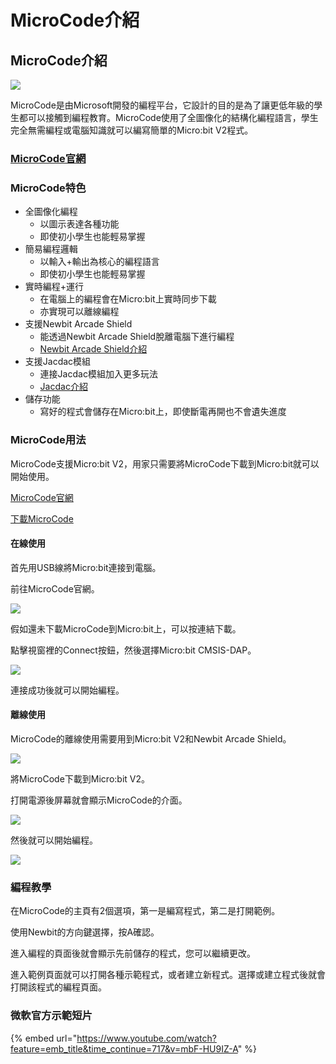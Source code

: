 # MicroCode介紹

## MicroCode介紹

![](https://kittenbothk.readthedocs.io/en/latest/\_images/newbit1.png)

MicroCode是由Microsoft開發的編程平台，它設計的目的是為了讓更低年級的學生都可以接觸到編程教育。MicroCode使用了全圖像化的結構化編程語言，學生完全無需編程或電腦知識就可以編寫簡單的Micro:bit V2程式。

### [MicroCode官網](https://microsoft.github.io/microcode/#H4sIAEmiv2MAA32OWwuCMBiG/1JmB3aZIrXhFJmH5V1lwre0AhWdv75PZ9BVVy8PvKe7Zv2tJs/8mNZUvfe0OkBYtah0UY7aQDJ6IEUPkaC7TDMnTAzHhoMAWFGK4cdP//q5chwKyPEZpFw1+CPG/Svmt5Fghe8yZ+aHN3B35sDwSnMPu6aMbS2b5muZWsQ/4Tbght2SpVdMua939rhsnUs2XjLSUfWCQtEucDeaAyMf85b1ohABAAA=)

### MicroCode特色

* 全圖像化編程
  * 以圖示表達各種功能
  * 即使初小學生也能輕易掌握
* 簡易編程邏輯
  * 以輸入+輸出為核心的編程語言
  * 即使初小學生也能輕易掌握
* 實時編程+運行
  * 在電腦上的編程會在Micro:bit上實時同步下載
  * 亦實現可以離線編程
* 支援Newbit Arcade Shield
  * 能透過Newbit Arcade Shield脫離電腦下進行編程
  * [Newbit Arcade Shield介紹](expansion\_board/newbit-arcade-shield/arcadeshield.md)
* 支援Jacdac模組
  * 連接Jacdac模組加入更多玩法
  * [Jacdac介紹](jacdac/jacdac.md)
* 儲存功能
  * 寫好的程式會儲存在Micro:bit上，即使斷電再開也不會遺失進度

### MicroCode用法

MicroCode支援Micro:bit V2，用家只需要將MicroCode下載到Micro:bit就可以開始使用。

[MicroCode官網](https://microsoft.github.io/microcode/#H4sIAMDPv2MAA32OWwuCMBiG/1JmB3aZIrXhFJmH5V1lwre0AhWdv75PZ9BVVy8PvKe7Zv2tJs/8mNZUvfe0OkBYtah0UY7aQDJ6IEUPkaC7TDMnTAzHhoMAWFGK4cdP//q5chwKyPEZpFw1+CPG/Svmt5Fghe8yZ+aHN3B35sDwSnMPu6aMbS2b5muZWsQ/4Tbght2SpVdMua939rhsnUs2XjLSUfWCQtEucDeaAyMf85b1ohABAAA=)

[下載MicroCode](https://microsoft.github.io/microcode/assets/hex/microcode-zh-hk.hex)

#### 在線使用

首先用USB線將Micro:bit連接到電腦。

前往MicroCode官網。

![](https://kittenbothk.readthedocs.io/en/latest/\_images/microcode1.png)

假如還未下載MicroCode到Micro:bit上，可以按連結下載。

點擊視窗裡的Connect按鈕，然後選擇Micro:bit CMSIS-DAP。

![](https://kittenbothk.readthedocs.io/en/latest/\_images/microcode2.png)

連接成功後就可以開始編程。

#### 離線使用

MicroCode的離線使用需要用到Micro:bit V2和Newbit Arcade Shield。

![](https://kittenbothk.readthedocs.io/en/latest/\_images/newbit2.png)

將MicroCode下載到Micro:bit V2。

打開電源後屏幕就會顯示MicroCode的介面。

![](https://kittenbothk.readthedocs.io/en/latest/\_images/newbit3.png)

然後就可以開始編程。

![](https://kittenbothk.readthedocs.io/en/latest/\_images/newbit4.png)

### 編程教學

在MicroCode的主頁有2個選項，第一是編寫程式，第二是打開範例。

使用Newbit的方向鍵選擇，按A確認。

進入編程的頁面後就會顯示先前儲存的程式，您可以繼續更改。

進入範例頁面就可以打開各種示範程式，或者建立新程式。選擇或建立程式後就會打開該程式的編程頁面。

### 微軟官方示範短片

{% embed url="https://www.youtube.com/watch?feature=emb_title&time_continue=717&v=mbF-HU9IZ-A" %}
